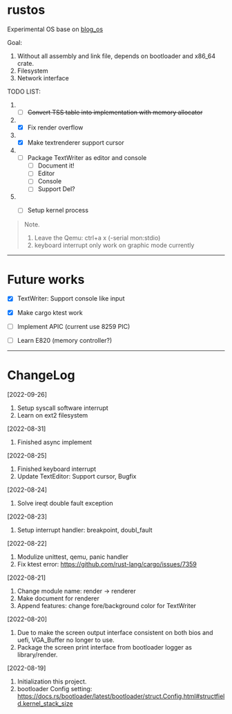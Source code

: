 # rustos
Experimental OS base on [blog_os](https://github.com/phil-opp/blog_os)

Goal:
1. Without all assembly and link file, depends on bootloader and x86_64 crate.
2. Filesystem
3. Network interface


TODO LIST:
1. - [ ] ~~Convert TSS table into implementation with memory allocator~~
2. - [x] Fix render overflow
3. - [x] Make textrenderer support cursor
4. - [ ] Package TextWriter as editor and console
        - [ ] Document it!
        - [ ] Editor
        - [ ] Console
        - [ ] Support Del?
5. - [ ] Setup kernel process


> Note.
>
> 1. Leave the Qemu: ctrl+a x (-serial mon:stdio)
> 2. keyboard interrupt only work on graphic mode currently

---
# Future works
 - [x] TextWriter: Support console like input
 - [x] Make cargo ktest work
 - [ ] Implement APIC (current use 8259 PIC)
 - [ ] Learn E820 (memory controller?)


---
# ChangeLog
[2022-09-26]
1. Setup syscall software interrupt
2. Learn on ext2 filesystem

[2022-08-31]
1. Finished async implement

[2022-08-25]
1. Finished keyboard interrupt
2. Update TextEditor: Support cursor, Bugfix

[2022-08-24]
1. Solve ireqt double fault exception

[2022-08-23]
1. Setup interrupt handler: breakpoint, doubl_fault

[2022-08-22]
1. Modulize unittest, qemu, panic handler
2. Fix ktest error: https://github.com/rust-lang/cargo/issues/7359


[2022-08-21]
1. Change module name: render -> renderer
2. Make document for renderer
3. Append features: change fore/background color for TextWriter

[2022-08-20]
1. Due to make the screen output interface consistent on both bios and uefi, VGA_Buffer no longer to use.
2. Package the screen print interface from bootloader logger as library/render.

[2022-08-19] 
1. Initialization this project.
2. bootloader Config setting: https://docs.rs/bootloader/latest/bootloader/struct.Config.html#structfield.kernel_stack_size
